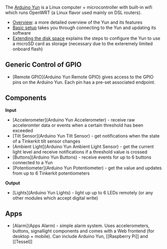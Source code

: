 <div class="topimage_container">
   <img class="topimage" src="../../static/img/iotcookbook/arduino_yun.jpg" alt="">   
</div>

The [Arduino Yun](http://www.arduino.cc/en/Main/ArduinoBoardYun?from=Main.ArduinoYUN) is a Linux computer + microcontroller with built-in wifi which runs OpenWRT (a Linux flavor used mainly on DSL routers).

* [Overview](Arduino-Yun-Overview): a more detailed overview of the Yun and its features
* [Basic setup](Arduino-Yun-Basic-Setup) takes you through connecting to the Yun and updating its software
* [Extending the disk space](Arduino-Yun-Expanding-Disk-Space) explains the steps to configure the Yun to use a microSD card as storage (necessary due to the exteremely limited onboard flash)

## Generic Control of GPIO

* [Remote GPIO](Arduino Yun Remote GPIO) gives access to the GPIO pins on the Arduino Yun. Each pin has a pre-set associated endpoint.

## Components

**Input**

* [Accelerometer](Arduino Yun Accelerometer) - receive raw acceleromter data or events when a certain threshold has been exceeded
* [Tilt Sensor](Arduino Yun Tilt Sensor) - get notifications when the state of a Tinkerkit tilt sensor changes
* [Ambient Light](Arduino Yun Ambient Light Sensor) - get the current light level and receive notifications if a threshold value is crossed
* [Buttons](Arduino Yun Buttons) - receive events for up to 6 buttons connected to a Yun
* [Potentiometer](Arduino Yun Potentiometer) - get the value and updates from up to 6 Tinkerkit potentiometers

**Output**

* [Lights](Arduino Yun Lights) - light up up to 6 LEDs remotely (or any other modules which accept digital write)

## Apps

* [Alarm](Apps Alarm) - simple alarm system. Uses accelerometers, buttons, signallight components and comes with a Web frontend (for desktop + mobile). Can include Arduino Yun, [[Raspberry Pi]] and [[Tessel]]
